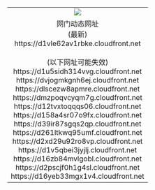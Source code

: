 ﻿<table>
  <tr></tr>
  <tr><td colspan=2 align=center><img src="https://d1vle62av1rbke.cloudfront.net/Up/oGate.jpg" /></td></tr>
  <tr><td colspan=2 align=center>网门动态网址<br/>(最新)
<br>https://d1vle62av1rbke.cloudfront.net
<br/><br/>(以下网址可能失效)
<br>https://d1u5sidh314vvg.cloudfront.net
<br>https://dvjogmkgnh6ej.cloudfront.net
<br>https://dlscezw8apmre.cloudfront.net
<br>https://dmzpoqvcyqm7g.cloudfront.net
<br>https://d12tvxtoqqqs06.cloudfront.net
<br>https://d158a4sr07o9fx.cloudfront.net
<br>https://d39ir87sgqs2qp.cloudfront.net
<br>https://d261ltkwq95umf.cloudfront.net
<br>https://d2xd29u92ro8vp.cloudfront.net
<br>https://d1v5qbei3jyjlj.cloudfront.net
<br>https://d16zb84mvlgobl.cloudfront.net
<br>https://d2pscjf0h1g4sl.cloudfront.net
<br>https://d16yeb33mgx1v4.cloudfront.net
    </td>
  </tr>
</table>
